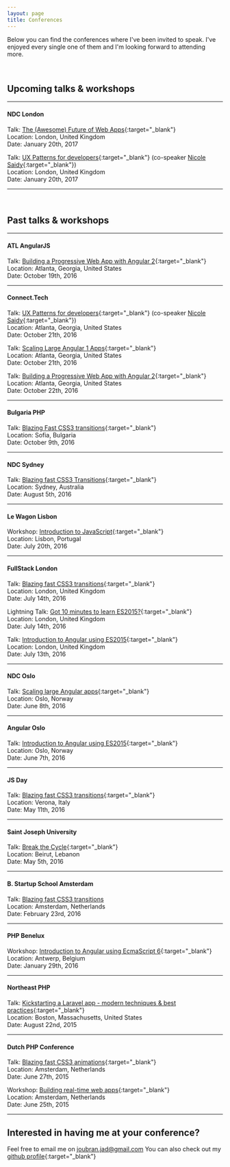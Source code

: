 ```yaml
---
layout: page
title: Conferences
---
```


Below you can find the conferences where I've been invited to speak. I've enjoyed every single one of them and I'm looking forward to attending more.

<br>

## Upcoming talks & workshops
<hr>

#### NDC London
<span class="conferences-ref">Talk:</span> [The (Awesome) Future of Web Apps](http://ndc-london.com/talk/the-awesome-future-of-web-apps/){:target="_blank"}   
<span class="conferences-ref">Location:</span> London, United Kingdom  
<span class="conferences-ref">Date:</span> January 20th, 2017

<span class="conferences-ref">Talk:</span> [UX Patterns for developers](http://ndc-london.com/talk/ux-patterns-for-developers/){:target="_blank"} (co-speaker [Nicole Saidy](https://nicolesaidy.com/){:target="_blank"})  
<span class="conferences-ref">Location:</span> London, United Kingdom  
<span class="conferences-ref">Date:</span> January 20th, 2017

<hr>

<br>

## Past talks & workshops
<hr>

#### ATL AngularJS
<span class="conferences-ref">Talk:</span> [Building a Progressive Web App with Angular 2](http://connect.tech/speakers.html){:target="_blank"}   
<span class="conferences-ref">Location:</span> Atlanta, Georgia, United States  
<span class="conferences-ref">Date:</span> October 19th, 2016

<hr>

#### Connect.Tech
<span class="conferences-ref">Talk:</span> [UX Patterns for developers](http://connect.tech/speakers.html){:target="_blank"} (co-speaker [Nicole Saidy](https://nicolesaidy.com/){:target="_blank"})  
<span class="conferences-ref">Location:</span> Atlanta, Georgia, United States  
<span class="conferences-ref">Date:</span> October 21th, 2016

<span class="conferences-ref">Talk:</span> [Scaling Large Angular 1 Apps](http://connect.tech/speakers.html){:target="_blank"}   
<span class="conferences-ref">Location:</span> Atlanta, Georgia, United States  
<span class="conferences-ref">Date:</span> October 21th, 2016

<span class="conferences-ref">Talk:</span> [Building a Progressive Web App with Angular 2](http://connect.tech/speakers.html){:target="_blank"}   
<span class="conferences-ref">Location:</span> Atlanta, Georgia, United States  
<span class="conferences-ref">Date:</span> October 22th, 2016


<hr>

#### Bulgaria PHP
<span class="conferences-ref">Talk:</span> [Blazing Fast CSS3 transitions](http://www.bgphp.org/speakers/){:target="_blank"}  
<span class="conferences-ref">Location:</span> Sofia, Bulgaria  
<span class="conferences-ref">Date:</span> October 9th, 2016

<hr>

#### NDC Sydney
<span class="conferences-ref">Talk:</span> [Blazing fast CSS3 Transitions](http://ndcsydney.com/talk/blazing-fast-css3-animations/){:target="_blank"}  
<span class="conferences-ref">Location:</span> Sydney, Australia  
<span class="conferences-ref">Date:</span> August 5th, 2016

<hr>

#### Le Wagon Lisbon

<span class="conferences-ref">Workshop:</span> [Introduction to JavaScript](https://www.lewagon.org/lisbon){:target="_blank"}  
<span class="conferences-ref">Location:</span> Lisbon, Portugal  
<span class="conferences-ref">Date:</span> July 20th, 2016

<hr>

#### FullStack London
<span class="conferences-ref">Talk:</span> [Blazing fast CSS3 transitions](https://skillsmatter.com/conferences/7278-fullstack-2016-the-conference-on-javascript-node-and-internet-of-things#program){:target="_blank"}  
<span class="conferences-ref">Location:</span> London, United Kingdom  
<span class="conferences-ref">Date:</span> July 14th, 2016

<span class="conferences-ref">Lightning Talk:</span> [Got 10 minutes to learn ES2015?](https://skillsmatter.com/conferences/7278-fullstack-2016-the-conference-on-javascript-node-and-internet-of-things#program){:target="_blank"}  
<span class="conferences-ref">Location:</span> London, United Kingdom  
<span class="conferences-ref">Date:</span> July 14th, 2016

<span class="conferences-ref">Talk:</span> [Introduction to Angular using ES2015](https://skillsmatter.com/conferences/7278-fullstack-2016-the-conference-on-javascript-node-and-internet-of-things#program){:target="_blank"}  
<span class="conferences-ref">Location:</span> London, United Kingdom  
<span class="conferences-ref">Date:</span> July 13th, 2016

<hr>

#### NDC Oslo
<span class="conferences-ref">Talk:</span> [Scaling large Angular apps](/2016/03/24/ndc-oslo-angular/){:target="_blank"}  
<span class="conferences-ref">Location:</span> Oslo, Norway  
<span class="conferences-ref">Date:</span> June 8th, 2016

<hr>

#### Angular Oslo
<span class="conferences-ref">Talk:</span> [Introduction to Angular using ES2015](http://www.meetup.com/AngularJS-Oslo/events/230683470/){:target="_blank"}  
<span class="conferences-ref">Location:</span> Oslo, Norway  
<span class="conferences-ref">Date:</span> June 7th, 2016


<hr>

#### JS Day

<span class="conferences-ref">Talk:</span> [Blazing fast CSS3 transitions](http://2016.jsday.it/talk/blazing-fast-css3-transitions/){:target="_blank"}  
<span class="conferences-ref">Location:</span> Verona, Italy  
<span class="conferences-ref">Date:</span> May 11th, 2016

<hr>

#### Saint Joseph University
<span class="conferences-ref">Talk:</span> [Break the Cycle](http://www.usj.edu.lb/){:target="_blank"}  
<span class="conferences-ref">Location:</span> Beirut, Lebanon  
<span class="conferences-ref">Date:</span> May 5th, 2016

<hr>


#### B. Startup School Amsterdam

<span class="conferences-ref">Talk:</span> [Blazing fast CSS3 transitions](http://bssa.nu)  
<span class="conferences-ref">Location:</span> Amsterdam, Netherlands  
<span class="conferences-ref">Date:</span> February 23rd, 2016

<hr>

#### PHP Benelux

<span class="conferences-ref">Workshop:</span> [Introduction to Angular using EcmaScript 6](https://conference.phpbenelux.eu/2016/talk/introduction-to-angular-using-ecmascript-6/){:target="_blank"}  
<span class="conferences-ref">Location:</span> Antwerp, Belgium  
<span class="conferences-ref">Date:</span> January 29th, 2016

<hr>

#### Northeast PHP

<span class="conferences-ref">Talk:</span> [Kickstarting a Laravel app - modern techniques & best practices](http://2015.northeastphp.org/session/kickstarting-a-laravel-application-using-modern-techniques-and-common-best-practices/){:target="_blank"}  
<span class="conferences-ref">Location:</span> Boston, Massachusetts, United States  
<span class="conferences-ref">Date:</span> August 22nd, 2015

<hr>

#### Dutch PHP Conference

<span class="conferences-ref">Talk:</span> [Blazing fast CSS3 animations](https://joind.in/event/dutch-php-conference-2015/blazing-fast-css3-animations){:target="_blank"}  
<span class="conferences-ref">Location:</span> Amsterdam, Netherlands  
<span class="conferences-ref">Date:</span> June 27th, 2015


<span class="conferences-ref">Workshop:</span> [Building real-time web apps](https://joind.in/event/dutch-php-conference-2015/building-realtime-web-apps){:target="_blank"}  
<span class="conferences-ref">Location:</span> Amsterdam, Netherlands  
<span class="conferences-ref">Date:</span> June 25th, 2015

<hr>

## Interested in having me at your conference?

Feel free to email me on <a href="mailto:joubran.jad@gmail.com">joubran.jad@gmail.com</a>
You can also check out my [github profile](https://github.com/jadjoubran){:target="_blank"}  